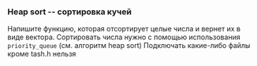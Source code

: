 ### Heap sort -- сортировка кучей

Напишите функцию, которая отсортирует целые числа и вернет их в виде вектора.
Сортировать числа нужно с помощью использования `priority_queue` (см. алгоритм heap sort)
Подключать какие-либо файлы кроме tash.h нельзя
